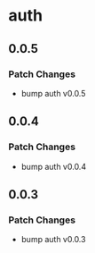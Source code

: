 # auth

## 0.0.5

### Patch Changes

- bump auth v0.0.5

## 0.0.4

### Patch Changes

- bump auth v0.0.4

## 0.0.3

### Patch Changes

- bump auth v0.0.3
